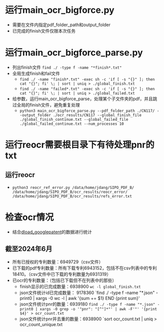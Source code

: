 # 运行main_ocr_bigforce.py
- 需要在文件内指定pdf_folder_path和output_folder
- 已完成的finish文件仅限本次任务


# 运行main_ocr_bigforce_parse.py
- 列出finish文件 `find ./ -type f -name "*finish*.txt"`
- 全局生成finish和fail文件
  - `find ./ -name "finish*.txt" -exec sh -c 'if [ -s "{}" ]; then cat "{}"; fi' \; | sort | uniq > ./global_finish.txt`
  - `find ./ -name "failed*.txt" -exec sh -c 'if [ -s "{}" ]; then cat "{}"; fi' \; | sort | uniq > ./global_failed.txt`
- 给参数，运行main_ocr_bigforce_parse，处理某个子文件夹的pdf，并且跳过全局的finish文件，避免重复处理
  - `python3 main_ocr_bigforce_parse.py --pdf_folder_path ./CN117/ --output_folder ./ocr_results/CN117 --global_finish_file ./global_finish_continue.txt --global_failed_file ./global_failed_continue.txt --num_processes 10`

# 运行reocr需要根目录下有待处理pnr的txt
## 运行reocr
- `python3 reocr_ref_error.py /data/home/jdang/SIPO_PDF_B/ /data/home/jdang/SIPO_PDF_B/ocr_results/reocr_error/ /data/home/jdang/SIPO_PDF_B/ocr_results/refs_error.txt`


# 检查ocr情况

- 结合[dload_googlepatent](https://github.com/JiLisx/dload_googlepatent)的数据进行统计

## 截至2024年6月
- 所有已授权的专利数量：6949729（csv文件）
- 已下载的pdf专利数量：所有下载专利6943152，包括不在csv列表中的专利18410。（csv文件中已下载的专利数量为6931319）
- 已ocr的专利数量：（包括已下载但不在列表中的那些）
  - finish显示的已完成数量：6938900 `wc -l global_finish.txt`
  - json文件统计id已完成数量： 9178360 `find ./ -type f -name "*.json" -print0 | xargs -0 wc -l | awk '{sum += $1} END {print sum}'
  - json文件统计pnr的数量：6939180 `find ./ -type f -name "*.json" -print0 | xargs -0 grep -o '"pnr": "[^"]*"' | awk -F'"' '{print $4}' > ocr_count.txt`
  - json文件统计pnr并去重的数量：6938900 `sort ocr_count.txt | uniq > ocr_count_unique.txt
